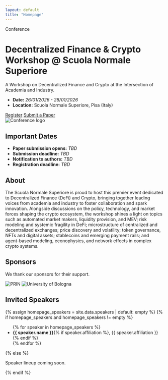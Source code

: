 ```yaml
---
layout: default
title: "Homepage"
---
```


<div class="p-4 p-md-5 mb-4 hero">
  <div class="container py-4">
    <div class="row align-items-center">
      <div class="col-lg-8">
        <span class="badge text-bg-primary">Conference</span>
        <!-- <span class="badge badge-accent ms-2 text-white">DeFi · Crypto</span> -->
        <h1 class="display-5 fw-bold mt-3">Decentralized Finance & Crypto Workshop @ Scuola Normale Superiore</h1>
        <p class="lead">A Workshop on Decentralized Finance and Crypto at the Intersection of Academia and Industry.</p>
        <ul class="list-unstyled">
          <li><strong>Date:</strong> <em>26/01/2026 - 28/01/2026</em></li>
          <li><strong>Location:</strong> Scuola Normale Superiore, Pisa (Italy)</li>
        </ul>
        <div class="d-flex gap-2 mt-3">
          <a class="btn btn-primary btn-lg" href="{{ '/registration/' | relative_url }}">Register</a>
          <a class="btn btn-outline-primary btn-lg" href="{{ '/submission/' | relative_url }}">Submit a Paper</a>
          <!--<a class="btn btn-outline-secondary btn-lg" href="{{ '/program/' | relative_url }}">See Program</a>-->
        </div>
      </div>
      <div class="col-lg-4 mt-4 mt-lg-0">
        <div class="text-center">
          <img
            src="{{ '/assets/img/sns_defi_logo.png' | relative_url }}"
            alt="Conference logo"
            class="img-fluid mb-3"
            style="max-height: 180px; object-fit: contain;">
          <h2 class="h5 mb-3">Important Dates</h2>
          <ul class="list-unstyled mb-0">
            <li><strong>Paper submission opens:</strong> <em>TBD</em></li>
            <li><strong>Submission deadline:</strong> <em>TBD</em></li>
            <li><strong>Notification to authors:</strong> <em>TBD</em></li>
            <li><strong>Registration deadline:</strong> <em>TBD</em></li>
          </ul>
        </div>
      </div>
    </div>
  </div>
</div>

<section>
  <h2 class="section-title">About</h2>
  <p>
    The Scuola Normale Superiore is proud to host this premier event dedicated to Decentralized Finance (DeFi) and Crypto, bringing together leading voices from academia and industry to foster collaboration and spark innovation. Alongside discussions on the policy, technology, and market forces shaping the crypto ecosystem, the workshop shines a light on topics such as automated market makers, liquidity provision, and MEV; risk modeling and systemic fragility in DeFi; microstructure of centralized and decentralized exchanges; price discovery and volatility; token governance, NFTs and digital assets; stablecoins and emerging payment rails; and agent-based modeling, econophysics, and network effects in complex crypto systems.
  </p>
</section>

<section class="mt-5">
  <h2 class="section-title">Sponsors</h2>
  <p class="text-muted">We thank our sponsors for their support.</p>
  <div class="sponsor-logos d-flex flex-wrap align-items-center gap-4">
    <img
      src="{{ '/assets/img/prin.png' | relative_url }}"
      alt="PRIN"
      class="sponsor-logo">
    <img
      src="{{ '/assets/img/logo_unibo.png' | relative_url }}"
      alt="University of Bologna"
      class="sponsor-logo">
  </div>
</section>

<section class="mt-5">
  <h2 class="section-title">Invited Speakers</h2>
  {% assign homepage_speakers = site.data.speakers | default: empty %}
  {% if homepage_speakers and homepage_speakers != empty %}
    <ul class="invited-speakers-list">
      {% for speaker in homepage_speakers %}
        <li>
          <strong>{{ speaker.name }}</strong>{% if speaker.affiliation %}, {{ speaker.affiliation }}{% endif %}
        </li>
      {% endfor %}
    </ul>
  {% else %}
    <p class="text-muted">Speaker lineup coming soon.</p>
  {% endif %}
</section>
